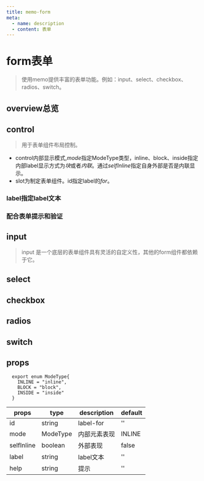 ```yaml
---
title: memo-form
meta:
  - name: description
  - content: 表单
---
```


# form表单
> 使用memo提供丰富的表单功能。例如：input、select、checkbox、radios、switch。
<script setup lang="ts">
import {demo1,demo2,demo3,path} from "./index.ts"
</script>

## overview总览
<CodeEditor :filePath="path" :value="demo1"/>

## control
> 用于表单组件布局控制。

+ control内部显示模式,*mode*指定ModeType类型，inline、block、inside指定内部label显示方式为*块*或者*内联*。通过*selfInline*指定自身外部是否是内联显示。
+ slot为制定表单组件。id指定label的*for*。
### label指定label文本
<CodeEditor :filePath="path" :value="demo2"/>

### 配合表单提示和验证
<CodeEditor :filePath="path" :value="demo3"/>

## input
> input 是一个底层的表单组件具有灵活的自定义性，其他的form组件都依赖于它。

## select


## checkbox

## radios

## switch

## props

```
  export enum ModeType{
    INLINE = "inline",
    BLOCK = "block",
    INSIDE = "inside"
  }
```

| props      | type     | description  | default |
| ---------- | -------- | ------------ | ------- |
| id         | string   | label-for    | ''      |
| mode       | ModeType | 内部元素表现 | INLINE  |
| selfInline | boolean  | 外部表现     | false   |
| label      | string   | label文本    | ''      |
| help       | string   | 提示         | ''      |

